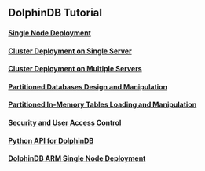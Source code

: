 ## DolphinDB Tutorial

#### [Single Node Deployment](https://github.com/dolphindb/Tutorials_EN/blob/master/standalone_server.md)
#### [Cluster Deployment on Single Server](https://github.com/dolphindb/Tutorials_EN/blob/master/single_machine_cluster_deploy.md)
#### [Cluster Deployment on Multiple Servers](https://github.com/dolphindb/Tutorials_EN/blob/master/multi_machine_cluster_deploy.md)
#### [Partitioned Databases Design and Manipulation](https://github.com/dolphindb/Tutorials_EN/blob/master/database.md)
#### [Partitioned In-Memory Tables Loading and Manipulation](https://github.com/dolphindb/Tutorials_EN/blob/master/partitioned_in_memory_table.md)
#### [Security and User Access Control](https://github.com/dolphindb/Tutorials_EN/blob/master/ACL_and_Security.md)
#### [Python API for DolphinDB](https://github.com/dolphindb/Tutorials_EN/blob/master/python_api.md)
#### [DolphinDB ARM Single Node Deployment](https://github.com/dolphindb/Tutorials_EN/blob/master/ARM_standalone_deploy.md)
